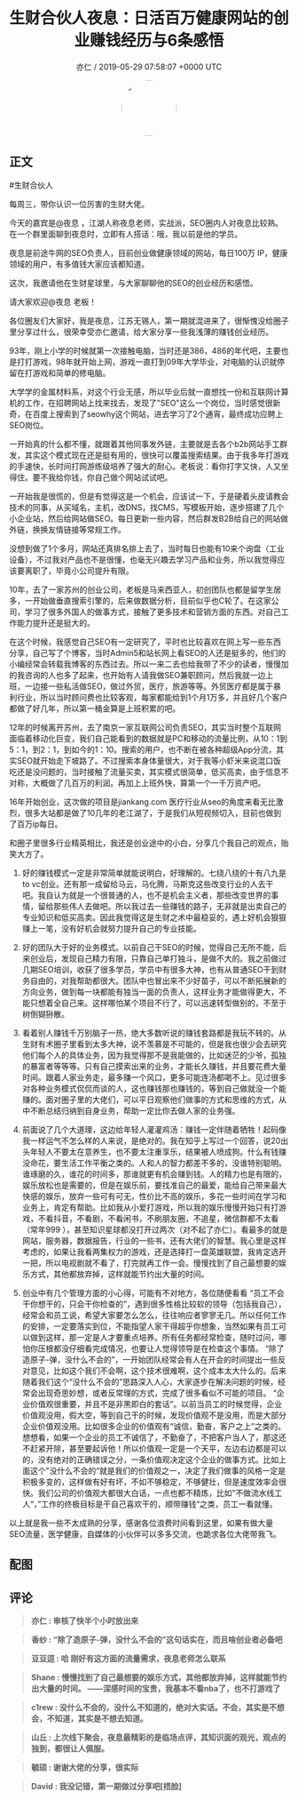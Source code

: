 <h1 align="center">生财合伙人夜息：日活百万健康网站的创业赚钱经历与6条感悟</h1>
<p align="center">
    <a>亦仁 / 2019-05-29 07:58:07 &#43;0000 UTC</a>
</p>

<div align="center">
    <img src="https://images.zsxq.com/Fn3NQqCN8nuGF86yZPXSbEsl0mb3?e=1590940799&amp;token=kIxbL07-8jAj8w1n4s9zv64FuZZNEATmlU_Vm6zD:pfbNc8W3hS0oYG_hyXXh_rHMHuc=" width="100" height="100" style="border:1px solid;border-radius:50%; color:#ffffff"/>
</div>

## 正文

<div>
#生财合伙人 

每周三，带你认识一位厉害的生财大佬。

今天的嘉宾是@夜息 ，江湖人称夜息老师，实战派，SEO圈内人对夜息比较熟。在一个群里面聊到夜息时，立即有人搭话：哦，我以前是他的学员。

夜息是前途牛网的SEO负责人，目前创业做健康领域的网站，每日100万 IP，健康领域的用户，有多值钱大家应该都知道。

这次，我邀请他在生财星球里，与大家聊聊他的SEO的创业经历和感悟。

请大家欢迎@夜息 老板！ 

各位圈友们大家好，我是夜息，江苏无锡人，第一期就混进来了，很惭愧没给圈子里分享过什么，很荣幸受亦仁邀请，给大家分享一些我浅薄的赚钱创业经历。

93年，刚上小学的时候就第一次接触电脑，当时还是386，486的年代吧，主要也是打打游戏，98年就开始上网，游戏一直打到09年大学毕业，对电脑的认识就停留在打游戏和简单的修电脑。

大学学的金属材料系，对这个行业无感，所以毕业后就一直想找一份和互联网计算机的工作，在招聘网站上找来找去，发现了&#34;SEO&#34;这么一个岗位，当时感觉很新奇，在百度上搜索到了seowhy这个网站，进去学习了2个通宵，最终成功应聘上SEO岗位。

一开始真的什么都不懂，就跟着其他同事发外链，主要就是去各个b2b网站手工群发，其实这个模式现在还是挺有用的，很快可以覆盖搜索结果。由于我多年打游戏的手速快，长时间打网游练级培养了强大的耐心。老板说：看你打字又快，人又坐得住。要不我给你钱，你自己做个网站试试吧。

一开始我是很慌的，但是有觉得这是一个机会，应该试一下，于是硬着头皮请教会技术的同事，从买域名，主机，改DNS，找CMS，写模板开始，逐步搭建了几个小企业站，然后给网站做SEO。每日更新一些内容，然后群发B2B给自己的网站做外链，换换友情链接等常规工作。

没想到做了1个多月，网站还真排名排上去了，当时每日也能有10来个询盘（工业设备），不过我对产品也不是很懂，也毫无兴趣去学习产品和业务，所以我觉得应该要离职了，毕竟小公司提升有限。

10年，去了一家苏州的创业公司，老板是马来西亚人，初创团队也都是留学生居多，一开始做垂直搜索引擎的，后来做数据分析，目前似乎也C轮了。在这家公司，学习了很多外国人的做事方式，接触了更多技术和营销方面的东西。对自己工作能力提升还是挺大的。

在这个时候，我感觉自己SEO有一定研究了，平时也比较喜欢在网上写一些东西分享，自己写了个博客，当时Admin5和站长网上看SEO的人还是挺多的，他们的小编经常会转载我博客的东西过去。所以一来二去也给我带了不少的读者，慢慢加的我咨询的人也多了起来，也开始有人请我做SEO兼职顾问，然后我就一边上班，一边接一些私活做SEO，做过外贸，医疗，旅游等等。外贸医疗都是属于暴利行业，所以当时顾问费也比较客观，每家都能给到1个月1万多，并且好几个客户都做了好几年，所以第一桶金算是上班积累的吧。

12年的时候离开苏州，去了南京一家互联网公司负责SEO，其实当时整个互联网面临着移动化巨变，我们自己能看到的数据就是PC和移动的流量比例，从10：1到5：1，到2：1，到如今的1：10。搜索的用户，也不断在被各种超级App分流，其实SEO就开始走下坡路了。不过搜索本身体量很大，对于我等小虾米来说混口饭吃还是没问题的，当时接触了流量买卖，其实模式很简单，低买高卖，由于信息不对称，大概做了几百万的利润。再加上上班外快，算第一个一千万资产吧。

16年开始创业，这次做的项目是jiankang.com 医疗行业从seo的角度来看无比激烈，很多大站都是做了10几年的老江湖了，于是我们从短视频切入，目前也做到了百万ip每日。

和圈子里很多行业精英相比，我还是创业途中的小白，分享几个我自己的观点，贻笑大方了。

1. 好的赚钱模式一定是非常简单就能说明白，好理解的。七绕八绕的十有八九是to vc创业。还有那一成留给马云，马化腾，马斯克这些改变行业的人去干吧。我自认为就是一个很普通的人，也不是机会主义者，那些改变世界的事情，留给那些伟人去做吧。所以我过去一些赚钱的路子，无非就是出卖自己的专业知识和低买高卖。因此我觉得这是生财之术中最稳妥的，遇上好机会狠狠赚上一笔，没有好机会就努力提升自己的专业技能。

2. 好的团队大于好的业务模式。以前自己干SEO的时候，觉得自己无所不能，后来创业后，发现自己精力有限，只靠自己单打独斗，是做不大的。我之前做过几期SEO培训，收获了很多学员，学员中有很多大神，也有从普通SEO干到财务自由的，对我帮助都很大。团队中也冒出来不少好苗子，可以不断拓展新的方向业务，做到每一块都能有独当一面的负责人，这样业务才能做得更大，不能只想着全自己来。这样哪怕某个项目不行了，可以迅速转型做别的，不至于树倒猢狲散。

3. 看着别人赚钱千万别脑子一热，绝大多数听说的赚钱套路都是我玩不转的。从生财有术圈子里看到太多大神，说不羡慕是不可能的，但是我也很少会去研究他们每个人的具体业务，因为我觉得那不是我能做的，比如迷茫的少爷，孤独的暴富者等等等。只有自己摸索出来的业务，才能长久赚钱，并且要花费大量时间。跟着人家业务走，最多赚一个风口，更多可能连汤都喝不上。见过很多对各种业务模式侃侃而谈的人，这也赚钱那也赚钱的，等到自己做就没一个能赚的。面对圈子里的大佬们，可以平日观察他们做事的方式和思维的方式，从中不断总结归纳到自身业务，帮助一定比你去做人家的业务强。

4. 前面说了几个大道理，这边给年轻人灌灌鸡汤：赚钱一定伴随着牺牲！起码像我一样运气不怎么样的人来说，是绝对的。我在知乎上写过一个回答，说20出头年轻人不要太在意养生，也不要太注重享乐，结果被人喷成狗。什么有钱赚没命花，要生活工作平衡之类的。人和人的智力都差不多的，没谁特别聪明。谁琢磨的久，谁花的时间多，那谁就更有机会赚到钱。人的精力也是有限的，娱乐放松也是需要的，但是在娱乐前，要找准自己的最爱，能给自己带来最大快感的娱乐，放弃一些可有可无，性价比不高的娱乐，多花一些时间在学习和业务上，肯定有帮助。比如我从小爱打游戏，所以我的娱乐慢慢开始只有打游戏，不看抖音，不看剧，不看闲书，不刷朋友圈，不追星，微信群都不太看（常年999 ），甚至知识星球都没打开过两次（对不起了亦仁）。看最多的就是网站，服务器，数据报告，行业的一些书，还有大佬们的智慧。我心里是这样考虑的，如果让我看两集权力的游戏，还是选择打一盘英雄联盟，我肯定选开一把，所以电视剧就不看了，打完就再工作一会。慢慢找到了自己最想要的娱乐方式，其他都放弃掉，这样就能节约出大量的时间。

5. 创业中有几个管理方面的小心得，可能有不对地方，各位随便看看
    “员工不会干你想干的，只会干你检查的”，遇到很多性格比较软的领导（包括我自己），经常会和员工说，希望大家要怎么怎么，往往响应者寥寥无几。所以任何工作的安排，一定要落实到位，不能指望人家干得超乎你想象，当然如果有员工可以做到这样，那一定是人才要重点培养。所有任务都经常检查，随时过问，哪怕你压根都没仔细看完成情况，也要让人觉得领导是在检查这个事情。
    “除了造原子-弹，没什么不会的”，一开始团队经常会有人在开会的时间提出一些反对意见，比如这个我们不会啊，这个技术很难啊，这个成本太大什么的。后来随着我们这个“没什么不会的”思路深入人心，大家逐步在解决问题的时候，经常会出现奇思妙想，或者反常理的方式，完成了很多看似不可能的项目。
    “企业价值观很重要，并且不是非黑即白的套话”。以前当员工的时候觉得，企业价值观没用，假大空，等到自己干的时候，发现价值观不是没用，而是大部分企业价值观没用。比如很多企业的价值观有“诚信，勤奋，客户之上”之类的。想想看，如果一个企业的员工不诚信了，不勤奋了，不把客户当人了，那这还不赶紧开除，甚至要起诉他！所以价值观一定是一个天平，左边右边都是可以的，没有绝对的正确错误之分，一条价值观决定这个企业的做事方式。比如上面这个&#34;没什么不会的“就是我们的价值观之一，决定了我们做事的风格一定是积极多变的，这样做有好有坏，不如不够稳定，不够健壮，但是速度效率会很快。我们公司的价值观大都很大白话，一点也都不精炼，比如”不做流水线工人“，”工作的终极目标是干自己喜欢干的，顺带赚钱“之类，员工一看就懂。
    
以上就是我一些不太成熟的分享，感谢各位浪费时间看到这里，如果有做大量SEO流量，医学健康，自媒体的小伙伴可以多多交流，也跪求各位大佬带我飞。
</div>

## 配图
<div class="image" align="center">

</div>

## 评论

<div align="left">
<div>

<blockquote >
<span> <strong>亦仁 : 审核了快半个小时放出来 </strong></span>
</blockquote>

<blockquote >
<span> <strong>香纱 : “除了造原子-弹，没什么不会的”这句话实在，而且啥创业者必备吧 </strong></span>
</blockquote>

<blockquote >
<span> <strong>豆豆逗 : 哈 刚好有这方面的流量需求，夜息老师怎么联系 </strong></span>
</blockquote>

<blockquote >
<span> <strong>Shane : 慢慢找到了自己最想要的娱乐方式，其他都放弃掉，这样就能节约出大量的时间。
——深感时间的宝贵，我基本不看nba了，也不打游戏了 </strong></span>
</blockquote>

<blockquote >
<span> <strong>c1rew : 没什么不会的，没什么不知道的，绝对大实话。不会，其实是不想会，不知道，其实是不想去知道。 </strong></span>
</blockquote>

<blockquote >
<span> <strong>山丘 : 上次线下聚会，夜息最精彩的是临场点评，其知识面的观光，观点的独到，都很让人佩服。 </strong></span>
</blockquote>

<blockquote >
<span> <strong>毓硕 : 谢谢大佬的分享，很实际 </strong></span>
</blockquote>

<blockquote >
<span> <strong>David : 我没记错，第一期做过分享吧[捂脸] </strong></span>
</blockquote>

</div>
</div>
